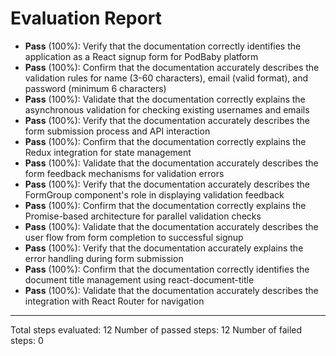 # Evaluation Report

- **Pass** (100%): Verify that the documentation correctly identifies the application as a React signup form for PodBaby platform
- **Pass** (100%): Confirm that the documentation accurately describes the validation rules for name (3-60 characters), email (valid format), and password (minimum 6 characters)
- **Pass** (100%): Validate that the documentation correctly explains the asynchronous validation for checking existing usernames and emails
- **Pass** (100%): Verify that the documentation accurately describes the form submission process and API interaction
- **Pass** (100%): Confirm that the documentation correctly explains the Redux integration for state management
- **Pass** (100%): Validate that the documentation accurately describes the form feedback mechanisms for validation errors
- **Pass** (100%): Verify that the documentation accurately describes the FormGroup component's role in displaying validation feedback
- **Pass** (100%): Confirm that the documentation correctly explains the Promise-based architecture for parallel validation checks
- **Pass** (100%): Validate that the documentation accurately describes the user flow from form completion to successful signup
- **Pass** (100%): Verify that the documentation accurately explains the error handling during form submission
- **Pass** (100%): Confirm that the documentation correctly identifies the document title management using react-document-title
- **Pass** (100%): Validate that the documentation accurately describes the integration with React Router for navigation

---

Total steps evaluated: 12
Number of passed steps: 12
Number of failed steps: 0